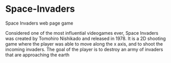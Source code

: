 # Space-Invaders
Space Invaders web page game

Considered one of the most influential videogames ever, Space Invaders was
created by Tomohiro Nishikado and released in 1978. It is a 2D shooting
game where the player was able to move along the x axis, and to shoot
the incoming invaders. The goal of the player is to destroy an army of
invaders that are approaching the earth
